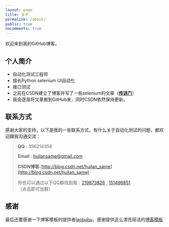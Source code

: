 ```yaml
---
layout: page
title: 关于
permalink: /about/
public: true
nocomments: true
---
```


欢迎来到我的GitHub博客。

## 个人简介

- 自动化测试工程师
- 擅长Python selenium UI自动化
- 接口测试
- 之前在CSDN建立了博客并写了一些selenium的文章（**[传送门](http://blog.csdn.net/huilan_same)**）
- 我会逐渐将文章搬到GitHub来，同时CSDN依然保持更新。

## 联系方式

感谢大家的支持，以下是我的一些联系方式，有什么关于自动化测试的问题，都欢迎跟我沟通交流：

> **QQ** : 396214358
>
> **Email** : huilansame@gmail.com
>
> **CSDN博客**:[http://blog.csdn.net/huilan_same](http://blog.csdn.net/huilan_same)
>
> 你也可以通过以下QQ群找到我：[219873826](http://jq.qq.com/?_wv=1027&k=29W8YFM) , [151496851](http://jq.qq.com/?_wv=1027&k=2DZ512r)（点击即可加群）

## 感谢

最后还要感谢一下博客模板的提供者[laobubu](http://laobubu.net)，感谢提供这么漂亮简洁的[博客模板](https://github.com/laobubu/jekyll-theme-EasyBook)
